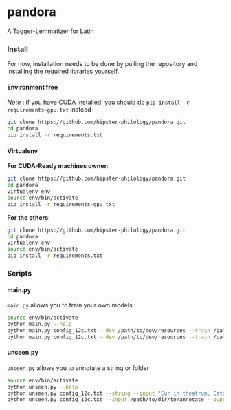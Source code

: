 pandora
==========

A Tagger-Lemmatizer for Latin


### Install

For now, installation needs to be done by pulling the repository and installing the required libraries yourself.

#### Environment free

*Note* : if you have CUDA installed, you should do `pip install -r requirements-gpu.txt` instead

```bash
git clone https://github.com/hipster-philology/pandora.git
cd pandora
pip install -r requirements.txt
```

#### Virtualenv

**For CUDA-Ready machines owner**:

```bash
git clone https://github.com/hipster-philology/pandora.git
cd pandora
virtualenv env
source env/bin/activate
pip install -r requirements-gpu.txt
```

**For the others**:

```bash
git clone https://github.com/hipster-philology/pandora.git
cd pandora
virtualenv env
source env/bin/activate
pip install -r requirements.txt
```

### Scripts

#### main.py

`main.py` allows you to train your own models :

```bash
source env/bin/activate
python main.py --help
python main.py config_12c.txt --dev /path/to/dev/resources --train /path/to/train/resources
python main.py config_12c.txt --dev /path/to/dev/resources --train /path/to/train/resources --nb_epochs 1
```

#### unseen.py

`unseen.py` allows you to annotate a string or folder

```bash
source env/bin/activate
python unseen.py --help
python unseen.py config_12c.txt --string --input "Cur in theatrum, Cato severe, venisti?"
python unseen.py config_12c.txt --input /path/to/dir/to/annotate --ouput /path/to/output/dir
```
